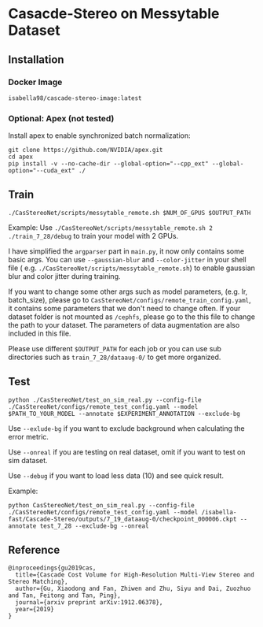 # Casacde-Stereo on Messytable Dataset

## Installation
### Docker Image
```markdown
isabella98/cascade-stereo-image:latest
```

### Optional: Apex (not tested)
Install apex to enable synchronized batch normalization:
```shell
git clone https://github.com/NVIDIA/apex.git
cd apex
pip install -v --no-cache-dir --global-option="--cpp_ext" --global-option="--cuda_ext" ./
```

## Train
```shell
./CasStereoNet/scripts/messytable_remote.sh $NUM_OF_GPUS $OUTPUT_PATH
```
Example: Use `./CasStereoNet/scripts/messytable_remote.sh 2 ./train_7_28/debug` to train your model with 2 GPUs.

I have simplified the `argparser` part in `main.py`, it now only contains some basic args. You can use `--gaussian-blur`
and `--color-jitter` in your shell file ( e.g. `./CasStereoNet/scripts/messytable_remote.sh`) to enable gaussian blur 
and color jitter during training. 

If you want to change some other args such as model parameters, (e.g. lr, batch_size), please go to `CasStereoNet/configs/remote_train_config.yaml`,
it contains some parameters that we don't need to change often. If your dataset folder is not mounted as `/cephfs`, 
please go to the this file to change the path to your dataset. The parameters of data augmentation are also included in
this file.

Please use different `$OUTPUT_PATH` for each job or you can use sub directories such as `train_7_28/dataaug-0/` to get
more organized.

## Test
```shell
python ./CasStereoNet/test_on_sim_real.py --config-file ./CasStereoNet/configs/remote_test_config.yaml --model $PATH_TO_YOUR_MODEL --annotate $EXPERIMENT_ANNOTATION --exclude-bg
```
Use `--exlude-bg` if you want to exclude background when calculating the error metric.

Use `--onreal` if you are testing on real dataset, omit if you want to test on sim dataset.

Use `--debug` if you want to load less data (10) and see quick result.

Example: 

```shell
python CasStereoNet/test_on_sim_real.py --config-file ./CasStereoNet/configs/remote_test_config.yaml --model /isabella-fast/Cascade-Stereo/outputs/7_19_dataaug-0/checkpoint_000006.ckpt --annotate test_7_28 --exclude-bg --onreal
```

## Reference
```
@inproceedings{gu2019cas,
  title={Cascade Cost Volume for High-Resolution Multi-View Stereo and Stereo Matching},
  author={Gu, Xiaodong and Fan, Zhiwen and Zhu, Siyu and Dai, Zuozhuo and Tan, Feitong and Tan, Ping},
  journal={arxiv preprint arXiv:1912.06378},
  year={2019}
}
```
